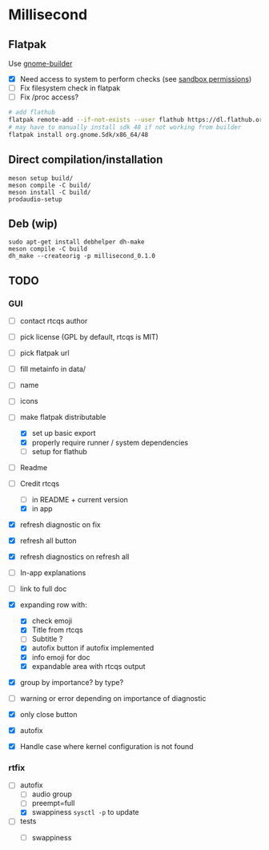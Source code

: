 # Millisecond

## Flatpak

Use [gnome-builder](https://flathub.org/apps/org.gnome.Builder)

- [x] Need access to system to perform checks (see [sandbox permissions](https://docs.flatpak.org/en/latest/sandbox-permissions.html))
- [ ] Fix filesystem check in flatpak
- [ ] Fix /proc access?

```bash
# add flathub
flatpak remote-add --if-not-exists --user flathub https://dl.flathub.org/repo/flathub.flatpakrepo
# may have to manually install sdk 48 if not working from builder
flatpak install org.gnome.Sdk/x86_64/48
```

## Direct compilation/installation

```
meson setup build/
meson compile -C build/
meson install -C build/
prodaudio-setup
```

## Deb (wip)

```
sudo apt-get install debhelper dh-make
meson compile -C build
dh_make --createorig -p millisecond_0.1.0
```

## TODO
### GUI
- [ ] contact rtcqs author

- [ ] pick license (GPL by default, rtcqs is MIT)
- [ ] pick flatpak url
- [ ] fill metainfo in data/
- [ ] name
- [ ] icons
- [ ] make flatpak distributable
    - [x] set up basic export
    - [x] properly require runner / system dependencies
    - [ ] setup for flathub

- [ ] Readme
- [ ] Credit rtcqs
    - [ ] in README + current version
    - [x] in app

- [x] refresh diagnostic on fix
- [x] refresh all button
- [x] refresh diagnostics on refresh all
- [ ] In-app explanations
- [ ] link to full doc
- [x] expanding row with:
    - [x] check emoji
    - [x] Title from rtcqs
    - [ ] Subtitle ?
    - [x] autofix button if autofix implemented
    - [x] info emoji for doc
    - [x] expandable area with rtcqs output
- [x] group by importance? by type?
- [ ] warning or error depending on importance of diagnostic
- [x] only close button
- [x] autofix

- [x] Handle case where kernel configuration is not found

### rtfix
- [ ] autofix
    - [ ] audio group
    - [ ] preempt=full
    - [x] swappiness `sysctl -p` to update
- [ ] tests
    - [ ] swappiness


